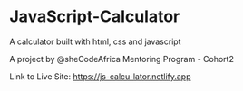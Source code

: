 # JavaScript-Calculator

A calculator built with html, css and javascript

A project by @sheCodeAfrica Mentoring Program - Cohort2

Link to Live Site: https://js-calcu-lator.netlify.app
